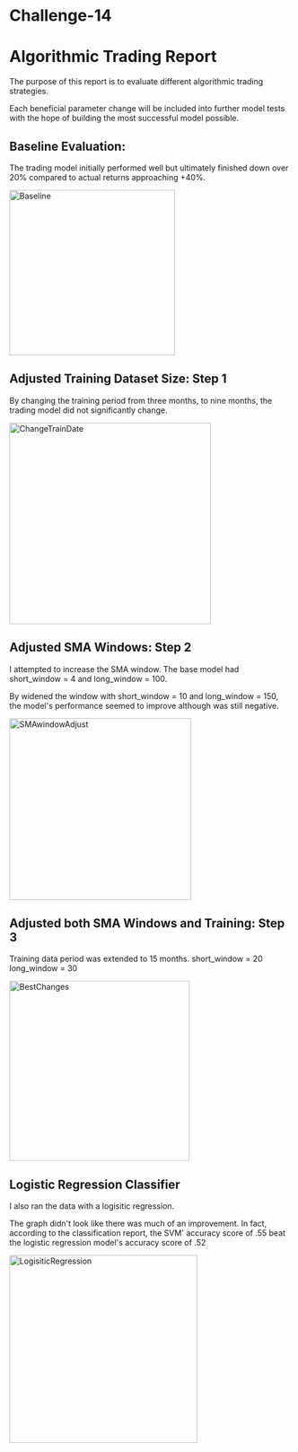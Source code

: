 # Challenge-14
# Algorithmic Trading Report

The purpose of this report is to evaluate different algorithmic trading strategies. 

Each beneficial parameter change will be included into further model tests with the hope of building the most successful model possible. 

## Baseline Evaluation:

The trading model initially performed well but ultimately finished down over 20% compared to actual returns approaching +40%.

<img width="295" alt="Baseline" src="https://user-images.githubusercontent.com/86026996/141701511-ee5e09db-aaf6-487c-8994-1a7858b9f653.png">

## Adjusted Training Dataset Size: Step 1

By changing the training period from three months, to nine months, the trading model did not significantly change. 


<img width="359" alt="ChangeTrainDate" src="https://user-images.githubusercontent.com/86026996/141702598-a6a9b404-128a-42b4-9dfe-51ce043ad0fd.png">


## Adjusted SMA Windows: Step 2

I attempted to increase the SMA window. The base model had short_window = 4 and long_window = 100.

By widened the window with short_window = 10 and long_window = 150, the model's performance seemed to improve although was still negative.

<img width="324" alt="SMAwindowAdjust" src="https://user-images.githubusercontent.com/86026996/141703313-deaccaf3-5fa9-4473-bea3-cacd37a1cc24.png">

## Adjusted both SMA Windows and Training: Step 3

Training data period was extended to 15 months. 
short_window = 20
long_window = 30


<img width="321" alt="BestChanges" src="https://user-images.githubusercontent.com/86026996/141704080-044df65f-0695-49f5-9168-a1d8cf173ebf.png">


## Logistic Regression Classifier

I also ran the data with a logisitic regression.

The graph didn't look like there was much of an improvement. In fact, according to the classification report, the SVM' accuracy score of .55 beat the logistic regression model's accuracy score of .52


<img width="335" alt="LogisiticRegression" src="https://user-images.githubusercontent.com/86026996/141705666-f3f4b34d-dd4d-4807-b8db-d564caa245ab.png">






